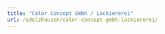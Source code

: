 ```yaml
---
title: "Color Concept Gmbh / Lackiererei"
url: /adelzhausen/color-concept-gmbh-lackiererei/
---
```

